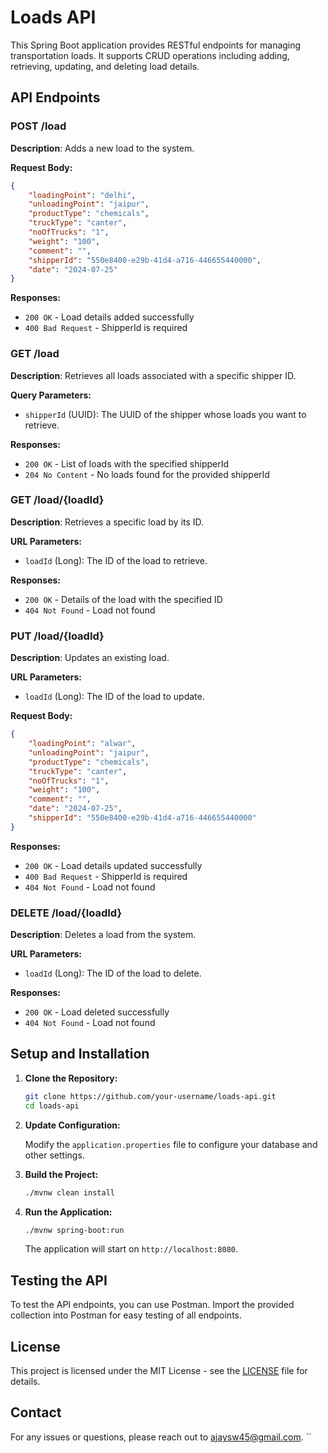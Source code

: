
# Loads API

This Spring Boot application provides RESTful endpoints for managing transportation loads. It supports CRUD operations including adding, retrieving, updating, and deleting load details.

## API Endpoints

### POST /load

**Description**: Adds a new load to the system.

**Request Body:**

```json
{
    "loadingPoint": "delhi",
    "unloadingPoint": "jaipur",
    "productType": "chemicals",
    "truckType": "canter",
    "noOfTrucks": "1",
    "weight": "100",
    "comment": "",
    "shipperId": "550e8400-e29b-41d4-a716-446655440000",
    "date": "2024-07-25"
}
```

**Responses:**

- `200 OK` - Load details added successfully
- `400 Bad Request` - ShipperId is required

### GET /load

**Description**: Retrieves all loads associated with a specific shipper ID.

**Query Parameters:**

- `shipperId` (UUID): The UUID of the shipper whose loads you want to retrieve.

**Responses:**

- `200 OK` - List of loads with the specified shipperId
- `204 No Content` - No loads found for the provided shipperId

### GET /load/{loadId}

**Description**: Retrieves a specific load by its ID.

**URL Parameters:**

- `loadId` (Long): The ID of the load to retrieve.

**Responses:**

- `200 OK` - Details of the load with the specified ID
- `404 Not Found` - Load not found

### PUT /load/{loadId}

**Description**: Updates an existing load.

**URL Parameters:**

- `loadId` (Long): The ID of the load to update.

**Request Body:**

```json
{
    "loadingPoint": "alwar",
    "unloadingPoint": "jaipur",
    "productType": "chemicals",
    "truckType": "canter",
    "noOfTrucks": "1",
    "weight": "100",
    "comment": "",
    "date": "2024-07-25",
    "shipperId": "550e8400-e29b-41d4-a716-446655440000"
}
```

**Responses:**

- `200 OK` - Load details updated successfully
- `400 Bad Request` - ShipperId is required
- `404 Not Found` - Load not found

### DELETE /load/{loadId}

**Description**: Deletes a load from the system.

**URL Parameters:**

- `loadId` (Long): The ID of the load to delete.

**Responses:**

- `200 OK` - Load deleted successfully
- `404 Not Found` - Load not found

## Setup and Installation

1. **Clone the Repository:**

   ```bash
   git clone https://github.com/your-username/loads-api.git
   cd loads-api
   ```

2. **Update Configuration:**

   Modify the `application.properties` file to configure your database and other settings.

3. **Build the Project:**

   ```bash
   ./mvnw clean install
   ```

4. **Run the Application:**

   ```bash
   ./mvnw spring-boot:run
   ```

   The application will start on `http://localhost:8080`.

## Testing the API

To test the API endpoints, you can use Postman. Import the provided collection into Postman for easy testing of all endpoints.

## License

This project is licensed under the MIT License - see the [LICENSE](LICENSE) file for details.

## Contact

For any issues or questions, please reach out to [ajaysw45@gmail.com](mailto:ajaysw45@gmail.com).
``
